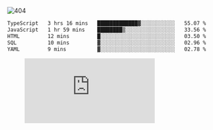 ![404](https://user-images.githubusercontent.com/378023/89412096-6f759d80-d761-11ea-8c57-84b30ef3f2b1.png)

<!--START_SECTION:waka-->

```txt
TypeScript   3 hrs 16 mins   █████████████▓░░░░░░░░░░░   55.07 %
JavaScript   1 hr 59 mins    ████████▒░░░░░░░░░░░░░░░░   33.56 %
HTML         12 mins         █░░░░░░░░░░░░░░░░░░░░░░░░   03.50 %
SQL          10 mins         ▓░░░░░░░░░░░░░░░░░░░░░░░░   02.96 %
YAML         9 mins          ▓░░░░░░░░░░░░░░░░░░░░░░░░   02.78 %
```

<!--END_SECTION:waka-->
<figure><embed src="https://wakatime.com/share/@018b853e-267a-435d-a858-33e2b098b9d7/f3c3aa68-553a-4373-a9f9-2d456f62f780.svg"></embed></figure>
